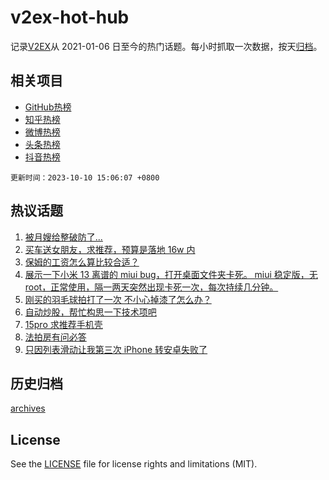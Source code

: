 # v2ex-hot-hub

 记录[V2EX](https://www.v2ex.com/)从 2021-01-06 日至今的热门话题。每小时抓取一次数据，按天[归档](archives)。
 
 ## 相关项目

- [GitHub热榜](https://github.com/snaildev/github-hot-hub)
- [知乎热榜](https://github.com/snaildev/zhihu-hot-hub)
- [微博热榜](https://github.com/snaildev/weibo-hot-hub)
- [头条热榜](https://github.com/snaildev/toutiao-hot-hub)
- [抖音热榜](https://github.com/snaildev/douyin-hot-hub)


 `更新时间：2023-10-10 15:06:07 +0800`

## 热议话题

1. [被月嫂给整破防了...](https://www.v2ex.com/t/980525)
1. [买车送女朋友，求推荐，预算是落地 16w 内](https://www.v2ex.com/t/980477)
1. [保姆的工资怎么算比较合适？](https://www.v2ex.com/t/980375)
1. [展示一下小米 13 离谱的 miui bug，打开桌面文件夹卡死。
miui 稳定版，无 root，正常使用，隔一两天突然出现卡死一次，每次持续几分钟。](https://www.v2ex.com/t/980351)
1. [刚买的羽毛球拍打了一次 不小心掉漆了怎么办？](https://www.v2ex.com/t/980465)
1. [自动炒股，帮忙构思一下技术项吧](https://www.v2ex.com/t/980522)
1. [15pro 求推荐手机壳](https://www.v2ex.com/t/980355)
1. [法拍房有问必答](https://www.v2ex.com/t/980506)
1. [只因列表滑动让我第三次 iPhone 转安卓失败了](https://www.v2ex.com/t/980471)

## 历史归档

[archives](archives)

## License

See the [LICENSE](LICENSE) file for license rights and limitations (MIT).
